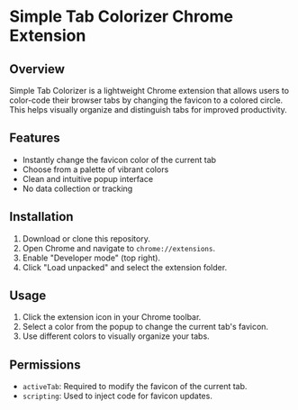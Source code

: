 
# Simple Tab Colorizer Chrome Extension

## Overview
Simple Tab Colorizer is a lightweight Chrome extension that allows users to color-code their browser tabs by changing the favicon to a colored circle. This helps visually organize and distinguish tabs for improved productivity.

## Features
- Instantly change the favicon color of the current tab
- Choose from a palette of vibrant colors
- Clean and intuitive popup interface
- No data collection or tracking

## Installation
1. Download or clone this repository.
2. Open Chrome and navigate to `chrome://extensions`.
3. Enable "Developer mode" (top right).
4. Click "Load unpacked" and select the extension folder.

## Usage
1. Click the extension icon in your Chrome toolbar.
2. Select a color from the popup to change the current tab's favicon.
3. Use different colors to visually organize your tabs.

## Permissions
- `activeTab`: Required to modify the favicon of the current tab.
- `scripting`: Used to inject code for favicon updates.
